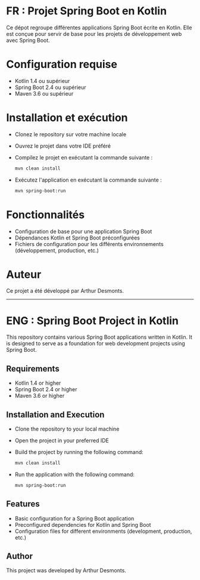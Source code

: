  # FR : Projet Spring Boot en Kotlin
 
Ce dépot regroupe différentes applications Spring Boot écrite en Kotlin. Elle est conçue pour servir de base pour les projets de développement web avec Spring Boot.

# Configuration requise
 - Kotlin 1.4 ou supérieur
 - Spring Boot 2.4 ou supérieur
 - Maven 3.6 ou supérieur

# Installation et exécution
 - Clonez le repository sur votre machine locale
 - Ouvrez le projet dans votre IDE préféré
 - Compilez le projet en exécutant la commande suivante :

    ```bash
    mvn clean install
    ```
    
 - Exécutez l'application en exécutant la commande suivante :

    ```bash
    mvn spring-boot:run
    ```

# Fonctionnalités

 - Configuration de base pour une application Spring Boot
 - Dépendances Kotlin et Spring Boot préconfigurées
 - Fichiers de configuration pour les différents environnements (développement, production, etc.)

# Auteur

Ce projet a été développé par Arthur Desmonts.

---

# ENG : Spring Boot Project in Kotlin

This repository contains various Spring Boot applications written in Kotlin. It is designed to serve as a foundation for web development projects using Spring Boot.

## Requirements

 - Kotlin 1.4 or higher
 - Spring Boot 2.4 or higher
 - Maven 3.6 or higher

## Installation and Execution

 - Clone the repository to your local machine
 - Open the project in your preferred IDE
 - Build the project by running the following command:

    ```bash
    mvn clean install
    ```

 - Run the application with the following command:

    ```bash
    mvn spring-boot:run
    ```

## Features

 - Basic configuration for a Spring Boot application
 - Preconfigured dependencies for Kotlin and Spring Boot
 - Configuration files for different environments (development, production, etc.)

## Author

This project was developed by Arthur Desmonts.
